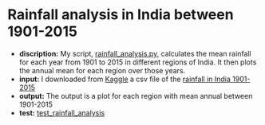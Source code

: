# Rainfall analysis in India between 1901-2015
- **discription:** My script, [rainfall_analysis.py](/day06/rainfall_analysis.py), calculates the mean rainfall for each year from 1901 to 2015 in different regions of India. It then plots the annual mean for each region over those years.
- **input:** I downloaded from [Kaggle](https://www.kaggle.com) a csv file of the [rainfall in India 1901-2015](/day06/rainfall_in_india_1901-2015.csv)
- **output:** The output is a plot for each region with mean annual between 1901-2015
- **test:** [test_rainfall_analysis](/day06/test_rainfall_analysis.py)